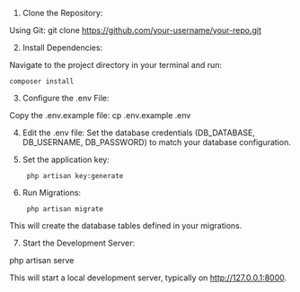 1. Clone the Repository:

Using Git:
        git clone https://github.com/your-username/your-repo.git



2. Install Dependencies:

Navigate to the project directory in your terminal and run:

    composer install


3. Configure the .env File:

Copy the .env.example file:
        cp .env.example .env

4. Edit the .env file:
        Set the database credentials (DB_DATABASE, DB_USERNAME, DB_PASSWORD) to match your database configuration.
5. Set the application key:

        php artisan key:generate


6. Run Migrations:


        php artisan migrate

This will create the database tables defined in your migrations.

7. Start the Development Server:


php artisan serve

This will start a local development server, typically on http://127.0.0.1:8000.
